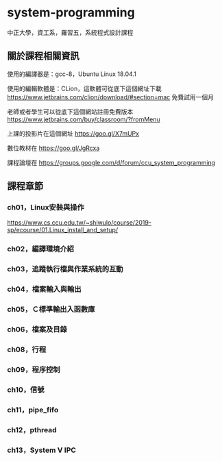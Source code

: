 # system-programming
中正大學，資工系，羅習五，系統程式設計課程

## 關於課程相關資訊
使用的編譯器是：gcc-8，Ubuntu Linux 18.04.1

使用的編輯軟體是：CLion，這軟體可從底下這個網址下載
https://www.jetbrains.com/clion/download/#section=mac
免費試用一個月

老師或者學生可以從底下這個網站註冊免費版本
https://www.jetbrains.com/buy/classroom/?fromMenu

上課的投影片在這個網址
https://goo.gl/X7mUPx

數位教材在
https://goo.gl/JgRcxa

課程論壇在
https://groups.google.com/d/forum/ccu_system_programming

## 課程章節
### ch01，Linux安裝與操作
https://www.cs.ccu.edu.tw/~shiwulo/course/2019-sp/ecourse/01.Linux_install_and_setup/

### ch02，編譯環境介紹
### ch03，追蹤執行檔與作業系統的互動
### ch04，檔案輸入與輸出
### ch05，Ｃ標準輸出入函數庫
### ch06，檔案及目錄
### ch08，行程
### ch09，程序控制
### ch10，信號
### ch11，pipe_fifo
### ch12，pthread
### ch13，System V IPC
